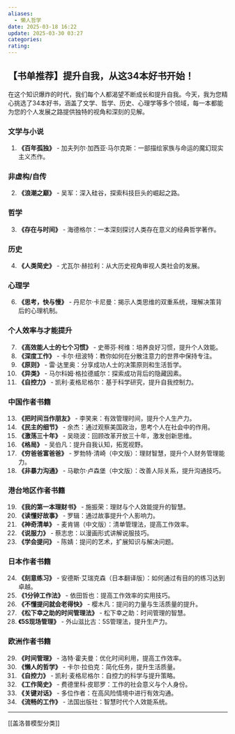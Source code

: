 ```yaml
---
aliases:
  - 懒人哲学
date: 2025-03-18 16:22
update: 2025-03-30 03:27
categories: 
rating:
---
```


## 【书单推荐】提升自我，从这34本好书开始！

在这个知识爆炸的时代，我们每个人都渴望不断成长和提升自我。今天，我为您精心挑选了34本好书，涵盖了文学、哲学、历史、心理学等多个领域，每一本都能为您的个人发展之路提供独特的视角和深刻的见解。

### 文学与小说

1. **《百年孤独》** - 加夫列尔·加西亚·马尔克斯：一部描绘家族与命运的魔幻现实主义杰作。

### 非虚构/自传

2. **《浪潮之巅》** - 吴军：深入硅谷，探索科技巨头的崛起之路。

### 哲学

3. **《存在与时间》** - 海德格尔：一本深刻探讨人类存在意义的经典哲学著作。

### 历史

4. **《人类简史》** - 尤瓦尔·赫拉利：从大历史视角审视人类社会的发展。

### 心理学

6. **《思考，快与慢》** - 丹尼尔·卡尼曼：揭示人类思维的双重系统，理解决策背后的心理机制。

### 个人效率与才能提升

7. **《高效能人士的七个习惯》** - 史蒂芬·柯维：培养良好习惯，提升个人效能。
8. **《深度工作》** - 卡尔·纽波特：教你如何在分散注意力的世界中保持专注。
9. **《原则》** - 雷·达里奥：分享成功人士的决策原则和生活哲学。
10. **《异类》** - 马尔科姆·格拉德威尔：探索成功背后的隐藏因素。
11. **《自控力》** - 凯利·麦格尼格尔：基于科学研究，提升自我控制力。

### 中国作者书籍

13. **《把时间当作朋友》** - 李笑来：有效管理时间，提升个人生产力。
14. **《民主的细节》** - 余杰：通过观察美国政治，思考个人在社会中的作用。
15. **《激荡三十年》** - 吴晓波：回顾改革开放三十年，激发创新思维。
16. **《格局》** - 吴伯凡：提升自我认知，拓宽视野。
17. **《穷爸爸富爸爸》** - 罗勃特·清崎（中文版）：理财智慧，提升个人财务管理能力。
18. **《非暴力沟通》** - 马歇尔·卢森堡（中文版）：改善人际关系，提升沟通技巧。

### 港台地区作者书籍

19. **《我的第一本理财书》** - 施振荣：理财与个人效能提升的智慧。
20. **《读懂好故事》** - 罗辑：通过故事提升个人影响力。
21. **《神奇清单》** - 麦肯锡（中文版）：清单管理法，提高工作效率。
22. **《说服力》** - 蔡志忠：以漫画形式讲解说服技巧。
23. **《学会提问》** - 陈婧：提问的艺术，扩展知识与解决问题。

### 日本作者书籍

24. **《刻意练习》** - 安德斯·艾瑞克森（日本翻译版）：如何通过有目的的练习达到卓越。
25. **《1分钟工作法》** - 依田哲也：提高工作效率的实用技巧。
26. **《不懂提问就会老得快》** - 樱木凡：提问的力量与生活质量的提升。
27. **《松下幸之助的时间管理法》** - 松下幸之助：时间管理的智慧。
28. **《5S现场管理》** - 外山滋比古：5S管理法，提升生产力。

### 欧洲作者书籍

29. **《时间管理》** - 洛特·霍夫曼：优化时间利用，提高工作效率。
30. **《懒人的哲学》** - 卡尔·拉伯克：简化任务，提升生活质量。
31. **《自控力》** - 凯利·麦格尼格尔：自控力的科学与提升策略。
32. **《工作简史》** - 费德里科·皮耶罗：工作的社会意义与个人身份。
33. **《关键对话》** - 多位作者：在高风险情境中进行有效沟通。
34. **《流畅的工作》** - 法国出版社：智慧时代个人效能系统。

---

[[盖洛普模型分类]]
